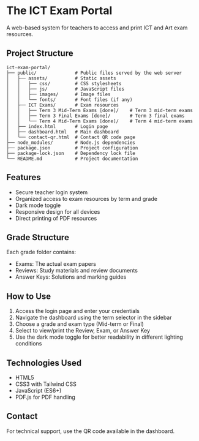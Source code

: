 # The ICT Exam Portal

A web-based system for teachers to access and print ICT and Art exam resources.

## Project Structure

```
ict-exam-portal/
├── public/              # Public files served by the web server
│   ├── assets/          # Static assets
│   │   ├── css/         # CSS stylesheets
│   │   ├── js/          # JavaScript files
│   │   ├── images/      # Image files
│   │   └── fonts/       # Font files (if any)
│   ├── ICT Exams/       # Exam resources
│   │   ├── Term 3 Mid-Term Exams [done]/    # Term 3 mid-term exams
│   │   ├── Term 3 Final Exams [done]/       # Term 3 final exams
│   │   └── Term 4 Mid-Term Exams [done]/    # Term 4 mid-term exams
│   ├── index.html       # Login page
│   ├── dashboard.html   # Main dashboard
│   └── contact-qr.html  # Contact QR code page
├── node_modules/        # Node.js dependencies
├── package.json         # Project configuration
├── package-lock.json    # Dependency lock file
└── README.md            # Project documentation
```

## Features

- Secure teacher login system
- Organized access to exam resources by term and grade
- Dark mode toggle
- Responsive design for all devices
- Direct printing of PDF resources

## Grade Structure

Each grade folder contains:
- Exams: The actual exam papers
- Reviews: Study materials and review documents
- Answer Keys: Solutions and marking guides

## How to Use

1. Access the login page and enter your credentials
2. Navigate the dashboard using the term selector in the sidebar
3. Choose a grade and exam type (Mid-term or Final)
4. Select to view/print the Review, Exam, or Answer Key
5. Use the dark mode toggle for better readability in different lighting conditions

## Technologies Used

- HTML5
- CSS3 with Tailwind CSS
- JavaScript (ES6+)
- PDF.js for PDF handling

## Contact

For technical support, use the QR code available in the dashboard. 